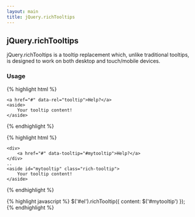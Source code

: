 ```yaml
---
layout: main
title: jQuery.richTooltips
---
```


## jQuery.richTooltips

jQuery.richTooltips is a tooltip replacement which, unlike traditional tooltips, is designed to work on both desktop and touch/mobile devices. 

### Usage

{% highlight html %}

	<a href="#" data-rel="tooltip">Help?</a>
	<aside>
		Your tooltip content!
	</aside>

{% endhighlight %}

{% highlight html %}

	<div>
		<a href="#" data-tooltip="#mytooltip">Help?</a>
	</div>
	..
	<aside id="mytooltip" class="rich-tooltip">
		Your tooltip content!
	</aside>

{% endhighlight %}

{% highlight javascript %}
    $('#el').richTooltip({
    	content: $('#mytooltip')
    });
{% endhighlight %}